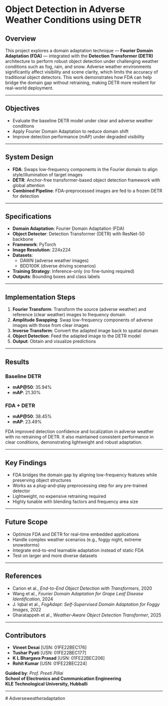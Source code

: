 # Object Detection in Adverse Weather Conditions using DETR

## Overview

This project explores a domain adaptation technique — **Fourier Domain Adaptation (FDA)** — integrated with the **Detection Transformer (DETR)** architecture to perform robust object detection under challenging weather conditions such as fog, rain, and snow. Adverse weather environments significantly affect visibility and scene clarity, which limits the accuracy of traditional object detectors. This work demonstrates how FDA can help bridge the domain gap without retraining, making DETR more resilient for real-world deployment.

---

## Objectives

- Evaluate the baseline DETR model under clear and adverse weather conditions  
- Apply Fourier Domain Adaptation to reduce domain shift  
- Improve detection performance (mAP) under degraded visibility  

---

## System Design

- **FDA**: Swaps low-frequency components in the Fourier domain to align style/illumination of target images  
- **DETR**: Anchor-free transformer-based object detection framework with global attention  
- **Combined Pipeline**: FDA-preprocessed images are fed to a frozen DETR for detection  

---

## Specifications

- **Domain Adaptation**: Fourier Domain Adaptation (FDA)  
- **Object Detector**: Detection Transformer (DETR) with ResNet-50 backbone  
- **Framework**: PyTorch  
- **Image Resolution**: 224x224  
- **Datasets**:  
  - DAWN (adverse weather images)  
  - BDD100K (diverse driving scenarios)  
- **Training Strategy**: Inference-only (no fine-tuning required)  
- **Outputs**: Bounding boxes and class labels  

---

## Implementation Steps

1. **Fourier Transform**: Transform the source (adverse weather) and reference (clear weather) images to frequency domain  
2. **Amplitude Swapping**: Swap low-frequency components of adverse images with those from clear images  
3. **Inverse Transform**: Convert the adapted image back to spatial domain  
4. **Object Detection**: Feed the adapted image to the DETR model  
5. **Output**: Obtain and visualize predictions  

---

## Results

### Baseline DETR
- **mAP@50**: 35.94%  
- **mAP**: 21.30%  

### FDA + DETR
- **mAP@50**: 38.45%  
- **mAP**: 23.49%  

FDA improved detection confidence and localization in adverse weather with no retraining of DETR. It also maintained consistent performance in clear conditions, demonstrating lightweight and robust adaptation.

---

## Key Findings

- FDA bridges the domain gap by aligning low-frequency features while preserving object structures  
- Works as a plug-and-play preprocessing step for any pre-trained detector  
- Lightweight, no expensive retraining required  
- Highly tunable with blending factors and frequency area size  

---

## Future Scope

- Optimize FDA and DETR for real-time embedded applications  
- Handle complex weather scenarios (e.g., foggy night, extreme snowstorms)  
- Integrate end-to-end learnable adaptation instead of static FDA  
- Test on larger and more diverse datasets  

---

## References

- Carion et al., *End-to-End Object Detection with Transformers*, 2020  
- Wang et al., *Fourier Domain Adaptation for Grape Leaf Disease Identification*, 2024  
- J. Iqbal et al., *FogAdapt: Self-Supervised Domain Adaptation for Foggy Images*, 2022  
- Gharatappeh et al., *Weather-Aware Object Detection Transformer*, 2025  

---

## Contributors

- **Vineet Desai** [USN: 01FE22BEC176]  
- **Tushar Pyati** [USN: 01FE22BEC177]  
- **K L Bhargava Prasad** [USN: 01FE22BEC206]  
- **Rohit Kumar** [USN: 01FE22BEC224]  

**Guided by**: *Prof. Preeti Pillai*  
**School of Electronics and Communication Engineering**  
**KLE Technological University, Hubballi**

---
#   A d v e r s e _ w e a t h e r _ a d a p t a t i o n  
 